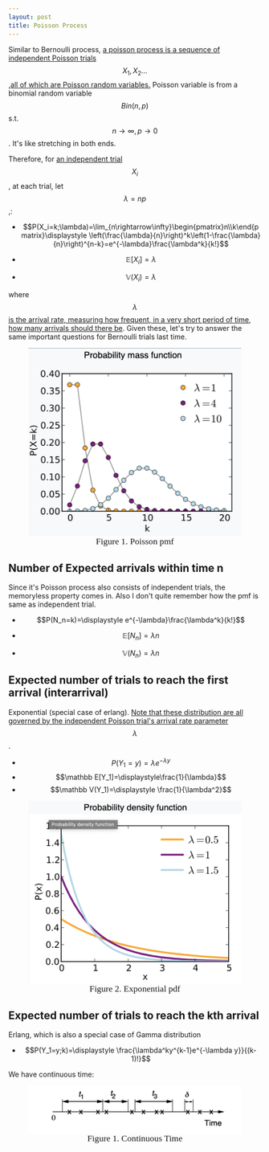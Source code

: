 ```yaml
---
layout: post
title: Poisson Process
---
```


Similar to Bernoulli process, <u>a poisson process is a sequence of independent Poisson trials</u> $$X_1,X_2…$$,<u>all of which are Poisson random variables.</u> Poisson variable is from a binomial random variable $$Bin(n,p)$$ s.t. $$n\rightarrow \infty,p\rightarrow0$$. It's like stretching in both ends. 

Therefore, for <u>an independent trial</u> $$X_i$$, at each trial, let $$\lambda=np$$,:

- $$P(X_i=k;\lambda)=\lim_{n\rightarrow\infty}\begin{pmatrix}n\\k\end{pmatrix}\displaystyle \left(\frac{\lambda}{n}\right)^k\left(1-\frac{\lambda}{n}\right)^{n-k}=e^{-\lambda}\frac{\lambda^k}{k!}$$ <u></u>

- $$\mathbb E[X_i]=\lambda$$ <u></u>
- $$\mathbb V(X_i)=\lambda$$ <u></u>

where $$\lambda$$ <u>is the arrival rate, measuring how frequent, in a very short period of time, how many arrivals should there be</u>. Given these, let's try to answer the same important questions for Bernoulli trials last time. 

 <figure><img style="align-content: center; margin-left: auto; margin-right: auto; display: block;" src="../assets/graph24.png">
  <figcaption style="text-align: center; font-family: MJXc-TeX-math-I,MJXc-TeX-math-Ix,MJXc-TeX-math-Iw; font-size: 1.1rem;">Figure 1. Poisson pmf </figcaption>
</figure>

## Number of Expected arrivals within time n

Since it's Poisson process also consists of independent trials, the memoryless property comes in. Also I don't quite remember how the pmf is same as independent trial. 

- $$P(N_n=k)=\displaystyle e^{-\lambda}\frac{\lambda^k}{k!}$$ <u></u>

- $$\mathbb E[N_n]=\lambda n$$ <u></u>
- $$\mathbb V(N_n)=\lambda n$$ <u></u>



## Expected number of trials to reach the first arrival (interarrival)

Exponential (special case of erlang). <u>Note that these distribution are all governed by the independent Poisson trial's arrival rate parameter</u> $$\lambda$$. 

- $$P(Y_1=y)=\lambda e^{-\lambda y}$$ <u></u>
- $$\mathbb E[Y_1]=\displaystyle\frac{1}{\lambda}$$ <u></u>
- $$\mathbb V(Y_1)=\displaystyle \frac{1}{\lambda^2}$$ <u></u>



 <figure><img style="align-content: center; margin-left: auto; margin-right: auto; display: block;" src="../assets/graph25.png">
  <figcaption style="text-align: center; font-family: MJXc-TeX-math-I,MJXc-TeX-math-Ix,MJXc-TeX-math-Iw; font-size: 1.1rem;">Figure 2. Exponential pdf </figcaption>
</figure>

## Expected number of trials to reach the kth arrival

Erlang, which is also a special case of Gamma distribution 

- $$P(Y_1=y;k)=\displaystyle \frac{\lambda^ky^{k-1}e^{-\lambda y}}{(k-1)!}$$ <u></u>





We have continuous time:

 <figure><img style="align-content: center; margin-left: auto; margin-right: auto; display: block;" src="../assets/graph21.png">
  <figcaption style="text-align: center; font-family: MJXc-TeX-math-I,MJXc-TeX-math-Ix,MJXc-TeX-math-Iw; font-size: 1.1rem;">Figure 1. Continuous Time </figcaption>
</figure>

